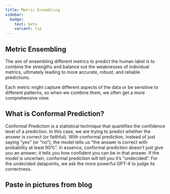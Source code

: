 ```yaml
---
title: Metric Ensembling
sidebar:
  badge:
    text: beta
    variant: tip
---
```


## Metric Ensembling

The aim of ensembling different metrics to predict the human label is to combine the strengths and balance out the weaknesses of individual metrics, ultimately leading to more accurate, robust, and reliable predictions. 

Each metric might capture different aspects of the data or be sensitive to different patterns, so when we combine them, we often get a more comprehensive view.

## What is Conformal Prediction?

Conformal Prediction is a statistical technique that quantifies the confidence level of a prediction. In this case, we are trying to predict whether the answer is correct (or faithful). With conformal prediction, instead of just saying “yes” (or “no”), the model tells us “the answer is correct with probability at least 90%”. In essence, conformal prediction doesn’t just give you an answer; it tells you how confident you can be in that answer. If the model is uncertain, conformal prediction will tell you it’s “undecided”. For the undecided datapoints, we ask the more powerful GPT-4 to judge its correctness.

## Paste in pictures from blog